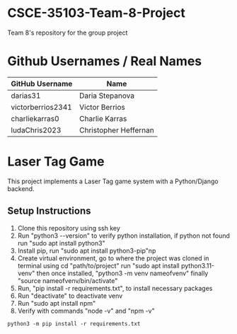 # CSCE-35103-Team-8-Project
Team 8's repository for the group project

# Github Usernames / Real Names
| GitHub Username   | Name   |
|------------|------------|
| darias31 | Daria Stepanova |
| victorberrios2341 | Victor Berrios |
| charliekarras0 | Charlie Karras |
| ludaChris2023 | Christopher Heffernan|

# Laser Tag Game

This project implements a Laser Tag game system with a Python/Django backend.

## Setup Instructions

1. Clone this repository using ssh key
2. Run "python3 --version" to verify python installation, if python not found run "sudo apt install python3"
3. Install pip, run "sudo apt install python3-pip"np 
4. Create virtual environment, go to where the project was cloned in terminal using cd "path/to/project"
      run "sudo apt install python3.11-venv"
      then once installed, "python3 -m venv nameofvenv"
      finally "source nameofvenv/bin/activate"
5. Run, "pip install -r requirements.txt", to install necessary packages
6. Run "deactivate" to deactivate venv
7. Run "sudo apt install npm"
8. Verify with commands "node -v" and "npm -v"


```
python3 -m pip install -r requirements.txt
```

   
